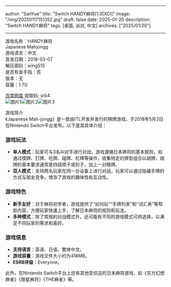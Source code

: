 
---
author: "SanYue"
title: "Switch HANDY麻将[1.0|XCI]"
image: "/img/20250117151352.jpg"
draft: false
date: 2025-01-20
description: "Switch HANDY麻将"
tags: [桌面, 派对, 中文]
archives: ["2025/01/20"]

---

游戏名称：HANDY麻将   
Japanese Mahjongg    
游戏语言：中文  
首发日期：2018-03-07  
解压密码：wing515  
是否有金手指：否  
版本：无   
容量：1.7G

[百度网盘](https://pan.baidu.com/s/1C_OhPlJDh_P9Zsf-cY7Cpw) 提取码: srb4  
![图片1](/img/20250120104526.png)![图片2](/img/20250120104459.png)![图片3](/img/20250120104445.png)  

游戏简介  
《Japanese Mah-jongg》是一款由ITL开发并发行的棋牌游戏，于2018年5月3日在Nintendo Switch平台发布。以下是其具体介绍：

### 游戏玩法
- **单人模式**：玩家可与3名AI对手进行对战，游戏遵循日本麻将的基本规则，如通过摸牌、打牌、吃牌、碰牌、杠牌等操作，收集特定的牌型组合以胡牌，胡牌的基本要求通常是四组顺子或刻子，加上一对眼牌。
- **双人模式**：支持两名玩家在同一台设备上进行对战，玩家可以通过隐藏手牌的方式与朋友竞争，增添了游戏的趣味性和互动性。

### 游戏特色
- **新手友好**：对于麻将初学者，游戏提供了“如何玩”“手牌列表”和“词汇表”等帮助内容，方便玩家快速上手，了解日本麻将的规则和玩法。
- **多种模式**：除了常规的对战模式外，还可能有不同的游戏模式可供选择，以满足不同玩家的需求和喜好。

### 游戏信息
- **支持语言**：英语、日语、繁体中文。
- **游戏容量**：游戏文件大小约为418MB。
- **ESRB评级**：Everyone。

此外，在Nintendo Switch平台上还有其他受欢迎的日本麻将游戏，如《东方幻想麻雀》《银星麻将》《THE麻雀》等。
